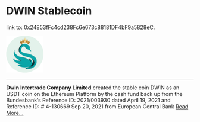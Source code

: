 # DWIN Stablecoin

link to: [0x24853fFc4cd238Fc6e673c88181DF4bF9a5828eC](https://optimism.blockscout.com/token/0x24853fFc4cd238Fc6e673c88181DF4bF9a5828eC).


<img src="logo.png" width="100">

---


**Dwin Intertrade Company Limited** created the stable coin DWIN as an USDT coin on the Ethereum Platform
by the cash fund back up from the Bundesbank‘s Reference ID: 2021/003930 dated
April 19, 2021 and Reference ID: # 4-130669 Sep 20, 2021 from European Central
Bank [Read More...](White-Paper.pdf)